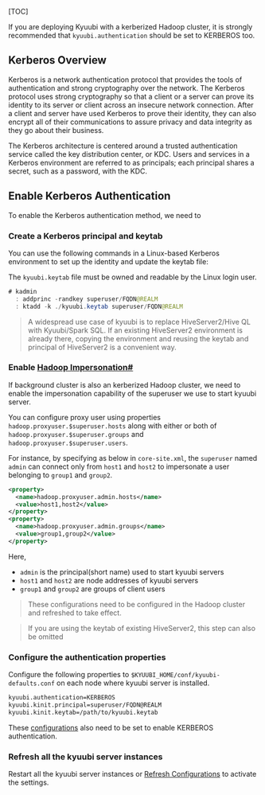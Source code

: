 [TOC]


If you are deploying Kyuubi with a kerberized Hadoop cluster, it is strongly recommended that `kyuubi.authentication` should be set to KERBEROS too.

Kerberos Overview
-----------------------------------------------------------------------------------------------------------------------------

Kerberos is a network authentication protocol that provides the tools of authentication and strong cryptography over the network. The Kerberos protocol uses strong cryptography so that a client or a server can prove its identity to its server or client across an insecure network connection. After a client and server have used Kerberos to prove their identity, they can also encrypt all of their communications to assure privacy and data integrity as they go about their business.

The Kerberos architecture is centered around a trusted authentication service called the key distribution center, or KDC. Users and services in a Kerberos environment are referred to as principals; each principal shares a secret, such as a password, with the KDC.

Enable Kerberos Authentication
-------------------------------------------------------------------------------------------------------------------------------------------------------

To enable the Kerberos authentication method, we need to

### Create a Kerberos principal and keytab
You can use the following commands in a Linux-based Kerberos environment to set up the identity and update the keytab file:

The `kyuubi.keytab` file must be owned and readable by the Linux login user.

```java
# kadmin
  : addprinc -randkey superuser/FQDN@REALM
  : ktadd -k ./kyuubi.keytab superuser/FQDN@REALM
```

> A widespread use case of kyuubi is to replace HiveServer2/Hive QL with Kyuubi/Spark SQL. If an existing HiveServer2 environment is already there, copying the environment and reusing the keytab and principal of HiveServer2 is a convenient way.

### Enable [Hadoop Impersonation](https://hadoop.apache.org/docs/stable/hadoop-project-dist/hadoop-common/Superusers.html)[#](https://kyuubi.readthedocs.io/en/v1.9.1/security/kerberos.html#enable-hadoop-impersonation "Link to this heading")

If background cluster is also an kerberized Hadoop cluster, we need to enable the impersonation capability of the superuser we use to start kyuubi server.

You can configure proxy user using properties `hadoop.proxyuser.$superuser.hosts` along with either or both of `hadoop.proxyuser.$superuser.groups` and `hadoop.proxyuser.$superuser.users`.

For instance, by specifying as below in `core-site.xml`, the `superuser` named `admin` can connect only from `host1` and `host2` to impersonate a user belonging to `group1` and `group2`.

```xml
<property>
  <name>hadoop.proxyuser.admin.hosts</name>
  <value>host1,host2</value>
</property>
<property>
  <name>hadoop.proxyuser.admin.groups</name>
  <value>group1,group2</value>
</property>
```

Here,

*   `admin` is the principal(short name) used to start kyuubi servers
*   `host1` and `host2` are node addresses of kyuubi servers
*   `group1` and `group2` are groups of client users

> These configurations need to be configured in the Hadoop cluster and refreshed to take effect.

> If you are using the keytab of existing HiveServer2, this step can also be omitted

### Configure the authentication properties

Configure the following properties to `$KYUUBI_HOME/conf/kyuubi-defaults.conf` on each node where kyuubi server is installed.

```xml
kyuubi.authentication=KERBEROS
kyuubi.kinit.principal=superuser/FQDN@REALM
kyuubi.kinit.keytab=/path/to/kyuubi.keytab
```

These [configurations]($CC-Configure-Kerberos-For-Clients-To-Access-Kerberized-Kyuubi) also need to be set to enable KERBEROS authentication.

### Refresh all the kyuubi server instances

Restart all the kyuubi server instances or [Refresh Configurations]($Kyuubi-Administer-Tool#refresh-config) to activate the settings.

